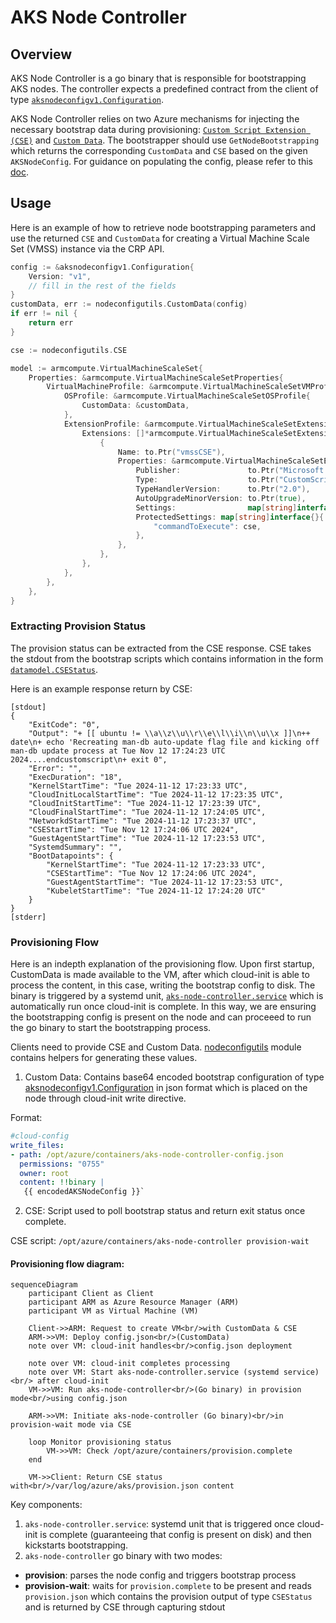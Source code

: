 # AKS Node Controller

## Overview

AKS Node Controller is a go binary that is responsible for bootstrapping AKS nodes. The controller expects a predefined contract from the client of type [`aksnodeconfigv1.Configuration`](pkg/gen/aksnodeconfig/v1).

AKS Node Controller relies on two Azure mechanisms for injecting the necessary bootstrap data during provisioning: [`Custom Script Extension (CSE)`](https://learn.microsoft.com/en-us/azure/virtual-machines/extensions/custom-script-linux) and [`Custom Data`](https://learn.microsoft.com/en-us/azure/virtual-machines/custom-data}). The bootstrapper should use `GetNodeBootstrapping` which returns the corresponding `CustomData` and `CSE` based on the given `AKSNodeConfig`. For guidance on populating the config, please refer to this [doc](https://github.com/Azure/AgentBaker/tree/dev/pkg/proto/aksnodeconfig/v1).

## Usage

Here is an example of how to retrieve node bootstrapping parameters and use the returned `CSE` and `CustomData` for creating a Virtual Machine Scale Set (VMSS) instance via the CRP API.

```go
config := &aksnodeconfigv1.Configuration{
    Version: "v1",
    // fill in the rest of the fields
}
customData, err := nodeconfigutils.CustomData(config)
if err != nil {
    return err
}

cse := nodeconfigutils.CSE

model := armcompute.VirtualMachineScaleSet{
    Properties: &armcompute.VirtualMachineScaleSetProperties{
        VirtualMachineProfile: &armcompute.VirtualMachineScaleSetVMProfile{
            OSProfile: &armcompute.VirtualMachineScaleSetOSProfile{
                CustomData: &customData,
            },
            ExtensionProfile: &armcompute.VirtualMachineScaleSetExtensionProfile{
                Extensions: []*armcompute.VirtualMachineScaleSetExtension{
                    {
                        Name: to.Ptr("vmssCSE"),
                        Properties: &armcompute.VirtualMachineScaleSetExtensionProperties{
                            Publisher:               to.Ptr("Microsoft.Azure.Extensions"),
                            Type:                    to.Ptr("CustomScript"),
                            TypeHandlerVersion:      to.Ptr("2.0"),
                            AutoUpgradeMinorVersion: to.Ptr(true),
                            Settings:                map[string]interface{}{},
                            ProtectedSettings: map[string]interface{}{
                                "commandToExecute": cse,
                            },
                        },
                    },
                },
            },
        },
    },
}
```

### Extracting Provision Status

The provision status can be extracted from the CSE response. CSE takes the stdout from the bootstrap scripts which contains information in the form [`datamodel.CSEStatus`](https://github.com/Azure/AgentBaker/blob/dev/pkg/agent/datamodel/types.go#L2189).

Here is an example response return by CSE:
```
[stdout]
{
    "ExitCode": "0",
    "Output": "+ [[ ubuntu != \\a\\z\\u\\r\\e\\l\\i\\n\\u\\x ]]\n++ date\n+ echo 'Recreating man-db auto-update flag file and kicking off man-db update process at Tue Nov 12 17:24:23 UTC 2024....endcustomscript\n+ exit 0",
    "Error": "",
    "ExecDuration": "18",
    "KernelStartTime": "Tue 2024-11-12 17:23:33 UTC",
    "CloudInitLocalStartTime": "Tue 2024-11-12 17:23:35 UTC",
    "CloudInitStartTime": "Tue 2024-11-12 17:23:39 UTC",
    "CloudFinalStartTime": "Tue 2024-11-12 17:24:05 UTC",
    "NetworkdStartTime": "Tue 2024-11-12 17:23:37 UTC",
    "CSEStartTime": "Tue Nov 12 17:24:06 UTC 2024",
    "GuestAgentStartTime": "Tue 2024-11-12 17:23:53 UTC",
    "SystemdSummary": "",
    "BootDatapoints": {
        "KernelStartTime": "Tue 2024-11-12 17:23:33 UTC",
        "CSEStartTime": "Tue Nov 12 17:24:06 UTC 2024",
        "GuestAgentStartTime": "Tue 2024-11-12 17:23:53 UTC",
        "KubeletStartTime": "Tue 2024-11-12 17:24:20 UTC"
    }
}
[stderr]
```

### Provisioning Flow

Here is an indepth explanation of the provisioning flow. Upon first startup, CustomData is made available to the VM, after which cloud-init is able to process the content, in this case, writing the bootstrap config to disk. The binary is triggered by a systemd unit, [`aks-node-controller.service`](https://github.com/Azure/AgentBaker/blob/dev/parts/linux/cloud-init/artifacts/aks-node-controller.service) which is automatically run once cloud-init is complete. In this way, we are ensuring the bootstrapping config is present on the node and can proceeed to run the go binary to start the bootstrapping process.

Clients need to provide CSE and Custom Data. [nodeconfigutils](pkg/nodeconfigutils) module contains helpers for generating these values.

1. Custom Data: Contains base64 encoded bootstrap configuration of type [aksnodeconfigv1.Configuration](pkg/gen/aksnodeconfig/v1) in json format which is placed on the node through cloud-init write directive.

Format:
```yaml
#cloud-config
write_files:
- path: /opt/azure/containers/aks-node-controller-config.json
  permissions: "0755"
  owner: root
  content: !!binary |
   {{ encodedAKSNodeConfig }}`
```

2. CSE: Script used to poll bootstrap status and return exit status once complete.

CSE script: `/opt/azure/containers/aks-node-controller provision-wait`


#### Provisioning flow diagram:

```mermaid
sequenceDiagram
    participant Client as Client
    participant ARM as Azure Resource Manager (ARM)
    participant VM as Virtual Machine (VM)

    Client->>ARM: Request to create VM<br/>with CustomData & CSE
    ARM->>VM: Deploy config.json<br/>(CustomData)
    note over VM: cloud-init handles<br/>config.json deployment

    note over VM: cloud-init completes processing
    note over VM: Start aks-node-controller.service (systemd service)<br/> after cloud-init
    VM->>VM: Run aks-node-controller<br/>(Go binary) in provision mode<br/>using config.json

    ARM->>VM: Initiate aks-node-controller (Go binary)<br/>in provision-wait mode via CSE

    loop Monitor provisioning status
        VM->>VM: Check /opt/azure/containers/provision.complete
    end

    VM->>Client: Return CSE status with<br/>/var/log/azure/aks/provision.json content
```

Key components:

1. `aks-node-controller.service`: systemd unit that is triggered once cloud-init is complete (guaranteeing that config is present on disk) and then kickstarts bootstrapping.
2. `aks-node-controller` go binary with two modes:

- **provision**: parses the node config and triggers bootstrap process
- **provision-wait**: waits for `provision.complete` to be present and reads `provision.json` which contains the provision output of type `CSEStatus` and is returned by CSE through capturing stdout
